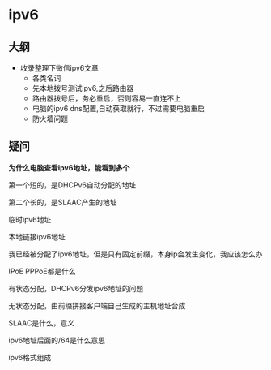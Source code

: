 # ipv6

## 大纲

* 收录整理下微信ipv6文章
  * 各类名词
  * 先本地拨号测试ipv6,之后路由器
  * 路由器拨号后，务必重启，否则容易一直连不上
  * 电脑的ipv6 dns配置,自动获取就行，不过需要电脑重启
  * 防火墙问题

## 疑问

**为什么电脑查看ipv6地址，能看到多个**

第一个短的，是DHCPv6自动分配的地址

第二个长的，是SLAAC产生的地址

临时ipv6地址

本地链接ipv6地址


我已经被分配了ipv6地址，但是只有固定前缀，本身ip会发生变化，我应该怎么办

IPoE PPPoE都是什么

有状态分配，DHCPv6分发ipv6地址的问题

无状态分配，由前缀拼接客户端自己生成的主机地址合成

SLAAC是什么，意义

ipv6地址后面的/64是什么意思

ipv6格式组成